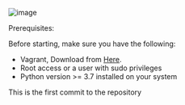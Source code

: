 
![image](https://github.com/AbdelatifAitBara/ProjectA/assets/82835348/47753831-e500-4b53-a60a-cca916cd69f0)



Prerequisites:

Before starting, make sure you have the following:

- Vagrant, Download from [Here]([quora.com/profile/Ashish-Kulkarni-100](https://developer.hashicorp.com/vagrant/downloads)).
- Root access or a user with sudo privileges 
- Python version >= 3.7 installed on your system

This is the first commit to the repository
